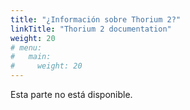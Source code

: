 ```yaml
---
title: "¿Información sobre Thorium 2?"
linkTitle: "Thorium 2 documentation"
weight: 20
# menu:
#   main:
#     weight: 20
---
```


Esta parte no está disponible.